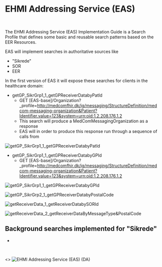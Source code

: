 # EHMI Addressing Service (EAS)

<br/>

The EHMI Addressing Service (EAS) Implementation Guide is a Search Profile that defines some basic and reusable search patterns based on the EER Resources. 

EAS will implement searches in authoritative sources like 

- "Sikrede"
- SOR
- EER

In the first version of EAS it will expose these searches for clients in the healthcare domain:

- getGP_SikrGrp1_1_getGPReceiverDatabyPatId
    - GET [EAS-base]/Organization?_profile=http://medcomfhir.dk/ig/messaging/StructureDefinition/medcom-messaging-organization&Patient?Identifier.value=123&system=urn:oid:1.2.208.176.1.2
    - This search will produce a MedComMessagingOrganization as a response
    - EAS will in order to produce this response run through a sequence of calls from 

![getGP_SikrGrp1_1_getGPReceiverDatabyPatId](./getGP_SikrGrp1_1_getGPReceiverDatabyPatId.png)

- getGP_SikrGrp1_1_getGPReceiverDatabyGPId
    - GET [EAS-base]/Organization?_profile=http://medcomfhir.dk/ig/messaging/StructureDefinition/medcom-messaging-organization&Patient?Identifier.value=123&system=urn:oid:1.2.208.176.1.2

![getGP_SikrGrp1_1_getGPReceiverDatabyGPId](./getGP_SikrGrp1_2_getGPReceiverDatabyGPId.png)
 
![getGP_SikrGrp2_1_getGPReceiverDatabyPostalCode](./getGP_SikrGrp2_1_getGPReceiverDatabyPostalCode.png)

![getReceiverData_1_getReceiverDatabySORId](./getReceiverData_1_getReceiverDatabySORId.png)
 
![getReceiverData_2_getReceiverDataByMessageType&PostalCode](./getReceiverData_2_getReceiverDataByMessageType&PostalCode.png)
 


## Background searches implemented for "Sikrede"
 
 -


<br/>

<>
![EHMI Addressing Service (EAS) (DA)](./3_EHMI_Sundhedsadresseringsservice_1315x551.png "EHMI Addressing Service (EAS) (DA)")

<br/>

